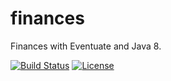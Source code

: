 # finances

Finances with Eventuate and Java 8.

[![Build Status](https://travis-ci.org/robpurcell/finances.svg)](https://travis-ci.org/robpurcell/finances)
[![License](http://img.shields.io/:license-apache2-blue.svg)](http://www.apache.org/licenses/LICENSE-2.0)
